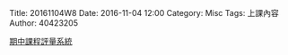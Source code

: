 Title: 20161104W8
Date: 2016-11-04 12:00
Category: Misc
Tags: 上課內容
Author: 40423205
<!-- PELICAN_END_SUMMARY -->
<p><a href="http://pygroup-ag100.rhcloud.com">期中課程評量系統</a></p>